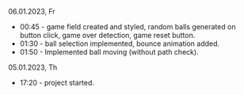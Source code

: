 06.01.2023, Fr
  - 00:45 - game field created and styled, random balls generated on button click, game over detection, game reset button.
  - 01:30 - ball selection implemented, bounce animation added.
  - 01:50 - Implemented ball moving (without path check).

05.01.2023, Th
  - 17:20 - project started.

